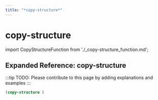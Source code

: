 ```yaml
---
title: "*copy-structure*"
---
```


# copy-structure

import CopyStructureFunction from './_copy-structure_function.md';

<CopyStructureFunction />

## Expanded Reference: copy-structure

:::tip
TODO: Please contribute to this page by adding explanations and examples
:::

```lisp
(copy-structure )
```
